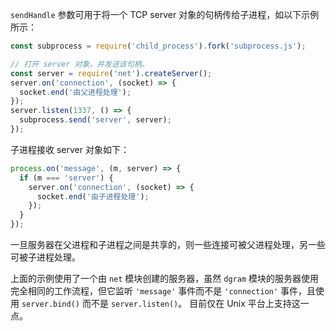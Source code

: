 
`sendHandle` 参数可用于将一个 TCP server 对象的句柄传给子进程，如以下示例所示：

```js
const subprocess = require('child_process').fork('subprocess.js');

// 打开 server 对象，并发送该句柄。
const server = require('net').createServer();
server.on('connection', (socket) => {
  socket.end('由父进程处理');
});
server.listen(1337, () => {
  subprocess.send('server', server);
});
```

子进程接收 server 对象如下：

```js
process.on('message', (m, server) => {
  if (m === 'server') {
    server.on('connection', (socket) => {
      socket.end('由子进程处理');
    });
  }
});
```

一旦服务器在父进程和子进程之间是共享的，则一些连接可被父进程处理，另一些可被子进程处理。

上面的示例使用了一个由 `net` 模块创建的服务器，虽然 `dgram` 模块的服务器使用完全相同的工作流程，但它监听 `'message'` 事件而不是 `'connection'` 事件，且使用 `server.bind()` 而不是 `server.listen()`。
目前仅在 Unix 平台上支持这一点。

